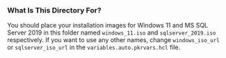 ### What Is This Directory For?

You should place your installation images for Windows 11 and MS SQL Server 2019 in this folder named `windows_11.iso` and `sqlserver_2019.iso` respectively. 
If you want to use any other names, change `windows_iso_url` or `sqlserver_iso_url` in the `variables.auto.pkrvars.hcl` file.
